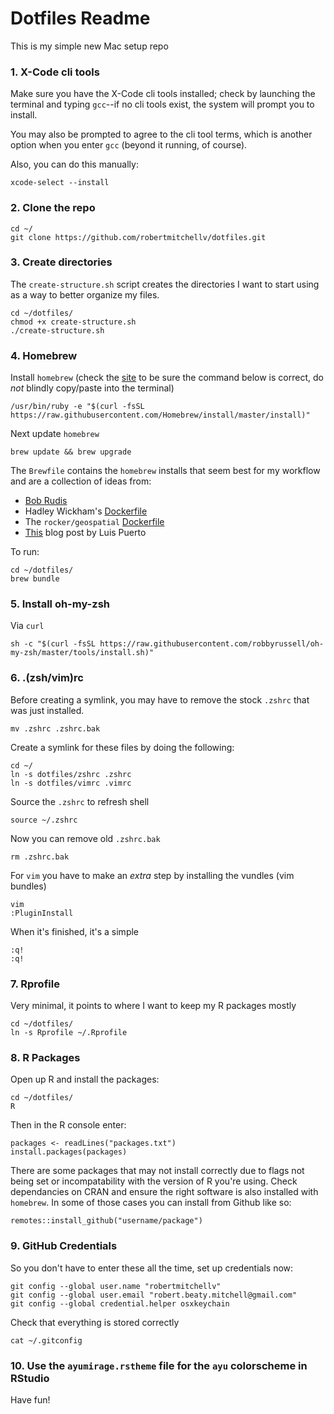 # Dotfiles Readme

This is my simple new Mac setup repo

### 1. X-Code cli tools

Make sure you have the X-Code cli tools installed; check by launching the terminal and typing `gcc`--if no cli tools exist, the system will prompt you to install.

You may also be prompted to agree to the cli tool terms, which is another option when you enter `gcc` (beyond it running, of course).

Also, you can do this manually:

```{bash}
xcode-select --install
```

### 2. Clone the repo

```{bash}
cd ~/
git clone https://github.com/robertmitchellv/dotfiles.git
```

### 3. Create directories

The `create-structure.sh` script creates the directories I want to start using as a way to better organize my files.

```{bash}
cd ~/dotfiles/
chmod +x create-structure.sh
./create-structure.sh
```

### 4. Homebrew

Install `homebrew` (check the [site](https://brew.sh/) to be sure the command below is correct, do _not_ blindly copy/paste into the terminal)

```{bash}
/usr/bin/ruby -e "$(curl -fsSL https://raw.githubusercontent.com/Homebrew/install/master/install)"
```

Next update `homebrew`

```{bash}
brew update && brew upgrade
```

The `Brewfile` contains the `homebrew` installs that seem best for my workflow and are a collection of ideas from:

* [Bob Rudis](https://rud.is/b/2015/10/22/installing-r-on-os-x-100-homebrew-edition/)
* Hadley Wickham's [Dockerfile](https://github.com/hadley/docker/blob/master/rdevel/Dockerfile)
* The `rocker/geospatial` [Dockerfile](https://hub.docker.com/r/rocker/geospatial/~/dockerfile/)
* [This](http://luisspuerto.net/2018/01/install-r-100-homebrew-edition-with-openblas-openmp-my-version/) blog post by Luis Puerto

To run:

```{bash}
cd ~/dotfiles/
brew bundle
```

### 5. Install oh-my-zsh

Via `curl`

```{bash}
sh -c "$(curl -fsSL https://raw.githubusercontent.com/robbyrussell/oh-my-zsh/master/tools/install.sh)"
```

### 6. .(zsh/vim)rc

Before creating a symlink, you may have to remove the stock `.zshrc` that was
just installed.

```{bash}
mv .zshrc .zshrc.bak
```

Create a symlink for these files by doing the following:

```{bash}
cd ~/
ln -s dotfiles/zshrc .zshrc
ln -s dotfiles/vimrc .vimrc
```

Source the `.zshrc` to refresh shell

```{bash}
source ~/.zshrc
```

Now you can remove old `.zshrc.bak`

```{bash}
rm .zshrc.bak
```

For `vim` you have to make an _extra_ step by installing the vundles (vim
bundles)

```{vim}
vim
:PluginInstall
```

When it's finished, it's a simple

```{vim}
:q!
:q!
```

### 7. Rprofile

Very minimal, it points to where I want to keep my R packages mostly

```{bash}
cd ~/dotfiles/
ln -s Rprofile ~/.Rprofile
```

### 8. R Packages

Open up R and install the packages:

```{bash}
cd ~/dotfiles/
R
```

Then in the R console enter:

```{r}
packages <- readLines("packages.txt")
install.packages(packages)
```

There are some packages that may not install correctly due to flags not being
set or incompatability with the version of R you're using. Check dependancies
on CRAN and ensure the right software is also installed with `homebrew`. In some of those cases you can install from Github like so: 

```{r}
remotes::install_github("username/package")
```
### 9. GitHub Credentials

So you don't have to enter these all the time, set up credentials now:

```{bash}
git config --global user.name "robertmitchellv"
git config --global user.email "robert.beaty.mitchell@gmail.com"
git config --global credential.helper osxkeychain
```

Check that everything is stored correctly

```{bash}
cat ~/.gitconfig
```

### 10. Use the `ayumirage.rstheme` file for the `ayu` colorscheme in RStudio

Have fun!



